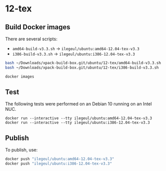 
# 12-tex

## Build Docker images

There are several scripts:

- `amd64-build-v3.3.sh` -> `ilegeul/ubuntu:amd64-12.04-tex-v3.3`
- `i386-build-v3.3.sh` -> `ilegeul/ubuntu:i386-12.04-tex-v3.3`

```sh
bash ~/Downloads/xpack-build-box.git/ubuntu/12-tex/amd64-build-v3.3.sh
bash ~/Downloads/xpack-build-box.git/ubuntu/12-tex/i386-build-v3.3.sh

docker images
```

## Test

The following tests were performed on an Debian 10
running on an Intel NUC.

```console
docker run --interactive --tty ilegeul/ubuntu:amd64-12.04-tex-v3.3
docker run --interactive --tty ilegeul/ubuntu:i386-12.04-tex-v3.3
```

## Publish

To publish, use:

```sh
docker push "ilegeul/ubuntu:amd64-12.04-tex-v3.3"
docker push "ilegeul/ubuntu:i386-12.04-tex-v3.3"
```
